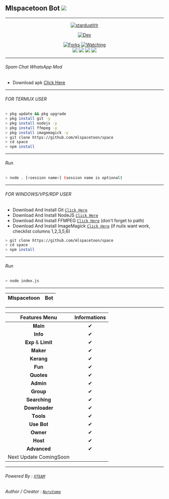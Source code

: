 ## Mlspacetoon Bot ![](https://visitor-badge.glitch.me/badge?page_id=mlspacetoon)
---
<p align="center">
<a href="#"><img title="stardustlrlr" src="https://img.shields.io/badge/Bot WhatsApp-green?colorA=%23ff0000&colorB=%23017e40&style=for-the-badge"></a>
</p>
<p align="center">
<a href="https://github.com/mlspacetoon"><img title="Dev" src="https://img.shields.io/badge/Dev-stardustlrlr-black?style=for-the-badge&logo=github"></a>
</p>


<p align="center">
  <a href="https://github.com/mlspacetoon/space><img title="Stars" src="https://img.shields.io/github/stars/mlspacetoon/space?color=green&style=flat-square" /></a>
  <a href="https://github.com/mlspacetoon/space/network/members"><img title="Forks" src="https://img.shields.io/github/forks/mlspacetoon/space?color=red&style=flat-square" /></a>
  <a href="https://github.com/mlspacetoon/space/watchers"><img title="Watching" src="https://img.shields.io/github/watchers/mlspacetoon/space?label=watchers&color=blue&style=flat-square" /></a> <br>
  <a href="https://www.npmjs.com/package/@open-wa/wa-automate"><img src="https://img.shields.io/npm/v/@open-wa/wa-automate.svg?color=green" /></a>
  <img src="https://img.shields.io/node/v/@open-wa/wa-automate" />
  <img src="https://img.shields.io/badge/maintained%3F-yes-green.svg?style=flat" />
  <img src="https://img.shields.io/github/repo-size/mlspacetoon/space" /> <br>
</p>

---

###### Spam Chat WhatsApp Mod

- Download apk [Click Here](https://www.mediafire.com/file/pbbglth7ar0y9t7/Lalabi+For+WhatsApp+Mod+By+@itspapoy-3.0.apk/file)

---
###### FOR TERMUX USER
```bash
> pkg update && pkg upgrade
> pkg install git -y
> pkg install nodejs -y
> pkg install ffmpeg -y
> pkg install imagemagick -y
> git clone https://github.com/mlspacetoon/space
> cd space
> npm install
```
---
###### Run
```bash
> node . [<session name>] (session name is optional)
```

---------

###### FOR WINDOWS/VPS/RDP USER
* Download And Install Git [`Click Here`](https://git-scm.com/downloads) <br>
* Download And Install NodeJS [`Click Here`](https://nodejs.org/en/download) <br>
* Download And Install FFMPEG [`Click Here`](https://ffmpeg.org/download.html) (don't forget to path) 
* Download And Install ImageMagick [`Click Here`](https://imagemagick.org/script/download.php) (if nulis want work,  checklist columns 1,2,3,5,6) 
```bash
> git clone https://github.com/mlspacetoon/space
> cd space
> npm install
```
---
###### Run
```bash
> node index.js
```
--------------
|Mlspacetoon | Bot |
| :-: | :-: |
---

| Features Menu | Informations |
| :-: | :-: |
| 𝐌𝐚𝐢𝐧 | ✔ |
| 𝐈𝐧𝐟𝐨  | ✔ |
| 𝐄𝐱𝐩 & 𝐋𝐢𝐦𝐢𝐭 | ✔ |
| 𝐌𝐚𝐤𝐞𝐫 | ✔ |
| 𝐊𝐞𝐫𝐚𝐧𝐠 | ✔ |
| 𝐅𝐮𝐧 | ✔ |
| 𝐐𝐮𝐨𝐭𝐞𝐬 | ✔ |
| 𝐀𝐝𝐦𝐢𝐧 | ✔ |
| 𝐆𝐫𝐨𝐮𝐩 | ✔ |
| 𝐒𝐞𝐚𝐫𝐜𝐡𝐢𝐧𝐠 | ✔ |
| 𝐃𝐨𝐰𝐧𝐥𝐨𝐚𝐝𝐞𝐫 | ✔ |
| 𝐓𝐨𝐨𝐥𝐬 | ✔ |
| 𝐔𝐬𝐞 𝐁𝐨𝐭 | ✔ |
| 𝐎𝐰𝐧𝐞𝐫 | ✔ |
| 𝐇𝐨𝐬𝐭 | ✔ |
| 𝐀𝐝𝐯𝐚𝐧𝐜𝐞𝐝 | ✔  |
| Next Update ComingSoon |

---

###### Powered By : [`XTEAM`](https://api.xteam.xyz) 
###### Author / Creator : [`Nurutomo`](https://GitHub.com/Nurutomo) 

